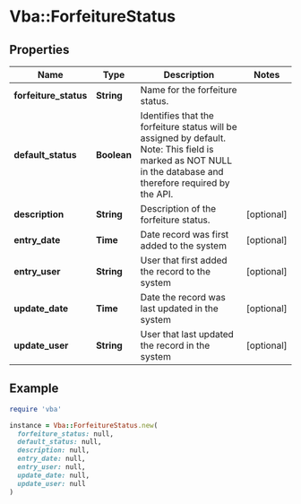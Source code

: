 # Vba::ForfeitureStatus

## Properties

| Name | Type | Description | Notes |
| ---- | ---- | ----------- | ----- |
| **forfeiture_status** | **String** | Name for the forfeiture status. |  |
| **default_status** | **Boolean** | Identifies that the forfeiture status will be assigned by default. Note: This field is marked as NOT NULL in the database and therefore required by the API. |  |
| **description** | **String** | Description of the forfeiture status. | [optional] |
| **entry_date** | **Time** | Date record was first added to the system | [optional] |
| **entry_user** | **String** | User that first added the record to the system | [optional] |
| **update_date** | **Time** | Date the record was last updated in the system | [optional] |
| **update_user** | **String** | User that last updated the record in the system | [optional] |

## Example

```ruby
require 'vba'

instance = Vba::ForfeitureStatus.new(
  forfeiture_status: null,
  default_status: null,
  description: null,
  entry_date: null,
  entry_user: null,
  update_date: null,
  update_user: null
)
```

